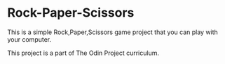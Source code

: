 # Rock-Paper-Scissors

This is a simple Rock,Paper,Scissors game project that you can play with your computer.

This project is a part of The Odin Project curriculum.  
